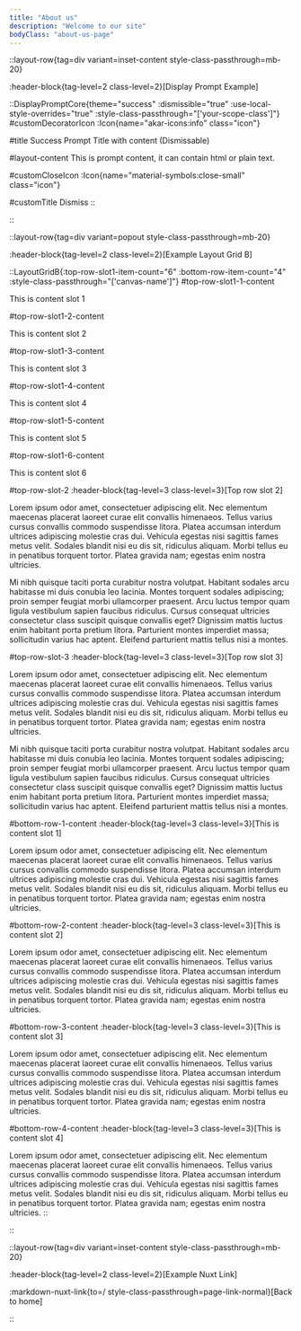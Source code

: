 ```yaml
---
title: "About us"
description: "Welcome to our site"
bodyClass: "about-us-page"
---
```


::layout-row{tag=div variant=inset-content style-class-passthrough=mb-20}

  :header-block{tag-level=2 class-level=2}[Display Prompt Example]

  ::DisplayPromptCore{theme="success" :dismissible="true" :use-local-style-overrides="true" :style-class-passthrough="['your-scope-class']"}
  #customDecoratorIcon
  :Icon{name="akar-icons:info" class="icon"}

  #title
  Success Prompt Title with content (Dismissable)

  #layout-content
  This is prompt content, it can contain html or plain text.

  #customCloseIcon
  :Icon{name="material-symbols:close-small" class="icon"}

  #customTitle
  Dismiss
  ::

::

::layout-row{tag=div variant=popout style-class-passthrough=mb-20}

:header-block{tag-level=2 class-level=2}[Example Layout Grid B]

::LayoutGridB{:top-row-slot1-item-count="6" :bottom-row-item-count="4" :style-class-passthrough="['canvas-name']"}
#top-row-slot1-1-content
<p class="p-24">This is content slot 1</p>

#top-row-slot1-2-content
<p class="p-24">This is content slot 2</p>

#top-row-slot1-3-content
<p class="p-24">This is content slot 3</p>

#top-row-slot1-4-content
<p class="p-24">This is content slot 4</p>

#top-row-slot1-5-content
<p class="p-24">This is content slot 5</p>

#top-row-slot1-6-content
<p class="p-24">This is content slot 6</p>

#top-row-slot-2
:header-block{tag-level=3 class-level=3}[Top row slot 2]

Lorem ipsum odor amet, consectetuer adipiscing elit. Nec elementum maecenas placerat laoreet curae elit convallis himenaeos. Tellus varius cursus convallis commodo suspendisse litora. Platea accumsan interdum ultrices adipiscing molestie cras dui. Vehicula egestas nisi sagittis fames metus velit. Sodales blandit nisi eu dis sit, ridiculus aliquam. Morbi tellus eu in penatibus torquent tortor. Platea gravida nam; egestas enim nostra ultricies.

Mi nibh quisque taciti porta curabitur nostra volutpat. Habitant sodales arcu habitasse mi duis conubia leo lacinia. Montes torquent sodales adipiscing; proin semper feugiat morbi ullamcorper praesent. Arcu luctus tempor quam ligula vestibulum sapien faucibus ridiculus. Cursus consequat ultricies consectetur class suscipit quisque convallis eget? Dignissim mattis luctus enim habitant porta pretium litora. Parturient montes imperdiet massa; sollicitudin varius hac aptent. Eleifend parturient mattis tellus nisi a montes.

#top-row-slot-3
:header-block{tag-level=3 class-level=3}[Top row slot 3]

Lorem ipsum odor amet, consectetuer adipiscing elit. Nec elementum maecenas placerat laoreet curae elit convallis himenaeos. Tellus varius cursus convallis commodo suspendisse litora. Platea accumsan interdum ultrices adipiscing molestie cras dui. Vehicula egestas nisi sagittis fames metus velit. Sodales blandit nisi eu dis sit, ridiculus aliquam. Morbi tellus eu in penatibus torquent tortor. Platea gravida nam; egestas enim nostra ultricies.

Mi nibh quisque taciti porta curabitur nostra volutpat. Habitant sodales arcu habitasse mi duis conubia leo lacinia. Montes torquent sodales adipiscing; proin semper feugiat morbi ullamcorper praesent. Arcu luctus tempor quam ligula vestibulum sapien faucibus ridiculus. Cursus consequat ultricies consectetur class suscipit quisque convallis eget? Dignissim mattis luctus enim habitant porta pretium litora. Parturient montes imperdiet massa; sollicitudin varius hac aptent. Eleifend parturient mattis tellus nisi a montes.

#bottom-row-1-content
:header-block{tag-level=3 class-level=3}[This is content slot 1]

Lorem ipsum odor amet, consectetuer adipiscing elit. Nec elementum maecenas placerat laoreet curae elit convallis himenaeos. Tellus varius cursus convallis commodo suspendisse litora. Platea accumsan interdum ultrices adipiscing molestie cras dui. Vehicula egestas nisi sagittis fames metus velit. Sodales blandit nisi eu dis sit, ridiculus aliquam. Morbi tellus eu in penatibus torquent tortor. Platea gravida nam; egestas enim nostra ultricies.

#bottom-row-2-content
:header-block{tag-level=3 class-level=3}[This is content slot 2]

Lorem ipsum odor amet, consectetuer adipiscing elit. Nec elementum maecenas placerat laoreet curae elit convallis himenaeos. Tellus varius cursus convallis commodo suspendisse litora. Platea accumsan interdum ultrices adipiscing molestie cras dui. Vehicula egestas nisi sagittis fames metus velit. Sodales blandit nisi eu dis sit, ridiculus aliquam. Morbi tellus eu in penatibus torquent tortor. Platea gravida nam; egestas enim nostra ultricies.

#bottom-row-3-content
:header-block{tag-level=3 class-level=3}[This is content slot 3]

Lorem ipsum odor amet, consectetuer adipiscing elit. Nec elementum maecenas placerat laoreet curae elit convallis himenaeos. Tellus varius cursus convallis commodo suspendisse litora. Platea accumsan interdum ultrices adipiscing molestie cras dui. Vehicula egestas nisi sagittis fames metus velit. Sodales blandit nisi eu dis sit, ridiculus aliquam. Morbi tellus eu in penatibus torquent tortor. Platea gravida nam; egestas enim nostra ultricies.

#bottom-row-4-content
:header-block{tag-level=3 class-level=3}[This is content slot 4]

Lorem ipsum odor amet, consectetuer adipiscing elit. Nec elementum maecenas placerat laoreet curae elit convallis himenaeos. Tellus varius cursus convallis commodo suspendisse litora. Platea accumsan interdum ultrices adipiscing molestie cras dui. Vehicula egestas nisi sagittis fames metus velit. Sodales blandit nisi eu dis sit, ridiculus aliquam. Morbi tellus eu in penatibus torquent tortor. Platea gravida nam; egestas enim nostra ultricies.
::

::

::layout-row{tag=div variant=inset-content style-class-passthrough=mb-20}

  :header-block{tag-level=2 class-level=2}[Example Nuxt Link]

  :markdown-nuxt-link{to=/ style-class-passthrough=page-link-normal}[Back to home]

::
